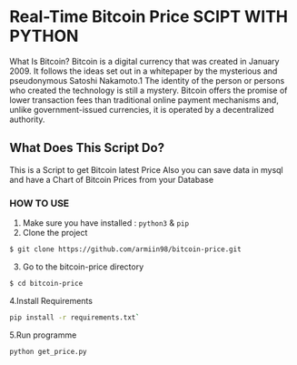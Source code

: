 # Real-Time Bitcoin Price SCIPT WITH PYTHON

What Is Bitcoin?
Bitcoin is a digital currency that was created in January 2009. It follows the ideas set out in a whitepaper by the mysterious and pseudonymous Satoshi Nakamoto.1﻿ The identity of the person or persons who created the technology is still a mystery. Bitcoin offers the promise of lower transaction fees than traditional online payment mechanisms and, unlike government-issued currencies, it is operated by a decentralized authority.

## What Does This Script Do?

This is a Script to get Bitcoin latest Price 
Also you can save data in mysql and have a Chart of Bitcoin Prices from your Database

### HOW TO USE
1. Make sure you have installed : `python3` & `pip`
2. Clone the project     
```sh
$ git clone https://github.com/armiin98/bitcoin-price.git
```       
3. Go to the bitcoin-price directory  
```sh
$ cd bitcoin-price
```
4.Install Requirements
```sh
pip install -r requirements.txt`
```
5.Run programme
```sh
python get_price.py
```
